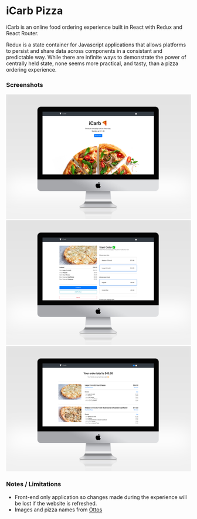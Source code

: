 # iCarb Pizza

iCarb is an online food ordering experience built in React with Redux and React Router.

Redux is a state container for Javascript applications that allows platforms to persist and share data across components in a consistant and predictable way. While there are infinite ways to demonstrate the power of centrally held state, none seems more practical, and tasty, than a pizza ordering experience.

### Screenshots

![](public/images/imac-mockup.jpg)
![](public/images/imac-mockup2.jpg)
![](public/images/imac-mockup3.jpg)

### Notes / Limitations

- Front-end only application so changes made during the experience will be lost if the website is refreshed.
- Images and pizza names from [Ottos](https://www.ottoportland.com/)
